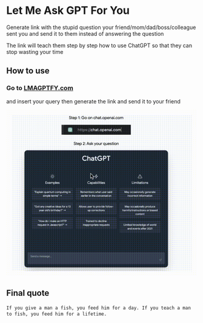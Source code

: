 # Let Me Ask GPT For You

Generate link with the stupid question your friend/mom/dad/boss/colleague sent you and send it to them instead of answering the question

The link will teach them step by step how to use ChatGPT so that they can stop wasting your time

## How to use

### Go to [LMAGPTFY.com](https://lmagptfy.com)

and insert your query then generate the link and send it to your friend

![Demo GIF](demo.gif)


## Final quote

```
If you give a man a fish, you feed him for a day. If you teach a man to fish, you feed him for a lifetime.
```
